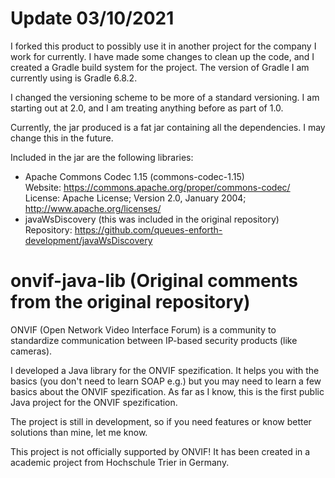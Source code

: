 # Update 03/10/2021
I forked this product to possibly use it in another project for the company I work for currently.  I have made some changes to clean up the code, and I created a Gradle build system for the project.  The version of Gradle I am currently using is Gradle 6.8.2.

I changed the versioning scheme to be more of a standard versioning.  I am starting out at 2.0, and I am treating anything before as part of 1.0.

Currently, the jar produced is a fat jar containing all the dependencies.  I may change this in the future.

Included in the jar are the following libraries:  
* Apache Commons Codec 1.15 (commons-codec-1.15)<br>
    Website: https://commons.apache.org/proper/commons-codec/  
    License: Apache License; Version 2.0, January 2004; http://www.apache.org/licenses/  
* javaWsDiscovery (this was included in the original repository)  
    Repository: https://github.com/queues-enforth-development/javaWsDiscovery  

# onvif-java-lib (Original comments from the original repository)
ONVIF (Open Network Video Interface Forum) is a community to standardize communication between IP-based security products (like cameras).

I developed a Java library for the ONVIF spezification. It helps you with the basics (you don't need to learn SOAP e.g.) but you may need to learn a few basics about the ONVIF spezification. As far as I know, this is the first public Java project for the ONVIF spezification.

The project is still in development, so if you need features or know better solutions than mine, let me know.

This project is not officially supported by ONVIF! It has been created in a academic project from Hochschule Trier in Germany. 
